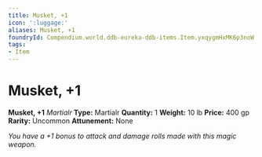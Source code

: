 ```yaml
---
title: Musket, +1
icon: ':luggage:'
aliases: Musket, +1
foundryId: Compendium.world.ddb-eureka-ddb-items.Item.yxqygmHxMK6p3noW
tags:
- Item
---
```


# Musket, +1

**Musket, +1**
_Martialr_
**Type:** Martialr
**Quantity:** 1
**Weight:** 10 lb
**Price:** 400 gp
**Rarity:** Uncommon
**Attunement:** None

*You have a +1 bonus to attack and damage rolls made with this magic weapon.*
